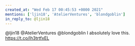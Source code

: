 ```yaml
---
created_at: "Wed Feb 17 00:45:53 +0000 2021"
mentions: ['ljin18', 'AtelierVentures', 'blondgoblin']
in_reply_to: @ljin18
---
```


@ljin18 @AtelierVentures @blondgoblin I absolutely love this. https://t.co/Ih3trtfxEL
